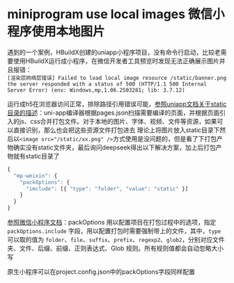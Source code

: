 # miniprogram use local images 微信小程序使用本地图片

遇到的一个案例，HBuildX创建的uniapp小程序项目，没有命令行启动，比较老需要使用HBuildX运行成小程序，在微信开发者工具预览时发现无法正确展示图片并且报错：  
`[渲染层网络层错误] Failed to load local image resource /static/banner.png the server responded with a status of 500 (HTTP/1.1 500 Internal Server Error) (env: Windows,mp,1.06.2503281; lib: 3.7.12)`  

运行成h5在浏览器访问正常，排除路径引用错误可能，[参照uniapp文档关于static目录的描述](https://uniapp.dcloud.net.cn/tutorial/project.html#static)：uni-app编译器根据pages.json扫描需要编译的页面，并根据页面引入的js、css合并打包文件。对于本地的图片、字体、视频、文件等资源，如果可以直接识别，那么也会把这些资源文件打包进去
理论上将图片放入static目录下然后以`<image src="/static/xx.png" />`方式使用是没问题的，但是看了下打包产物确实没有static文件夹，最后询问deepseek得出以下解决方案，加上后打包产物就有static目录了

```javascript
{
  "mp-weixin": {
    "packOptions": {
      "imclude": [{ "type": "folder", "value": "static" }]
    }
  }
}
```

[参照微信小程序文档](https://developers.weixin.qq.com/miniprogram/dev/devtools/projectconfig.html#packOptions)：packOptions 用以配置项目在打包过程中的选项，指定 `packOptions.include` 字段，用以配置打包时需要强制带上的文件，其中，`type` 可以取的值为 `folder`、`file`、`suffix`、`prefix`、`regexp2`、`glob2`，分别对应文件夹、文件、后缀、前缀、正则表达式、Glob 规则。所有规则值都会自动忽略大小写  

原生小程序可以在project.config.json中的packOptions字段同样配置
